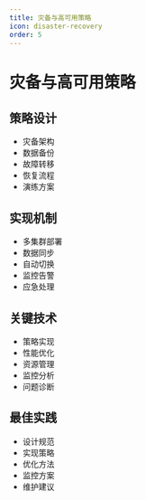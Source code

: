 ```yaml
---
title: 灾备与高可用策略
icon: disaster-recovery
order: 5
---
```


# 灾备与高可用策略

## 策略设计
- 灾备架构
- 数据备份
- 故障转移
- 恢复流程
- 演练方案

## 实现机制
- 多集群部署
- 数据同步
- 自动切换
- 监控告警
- 应急处理

## 关键技术
- 策略实现
- 性能优化
- 资源管理
- 监控分析
- 问题诊断

## 最佳实践
- 设计规范
- 实现策略
- 优化方法
- 监控方案
- 维护建议
